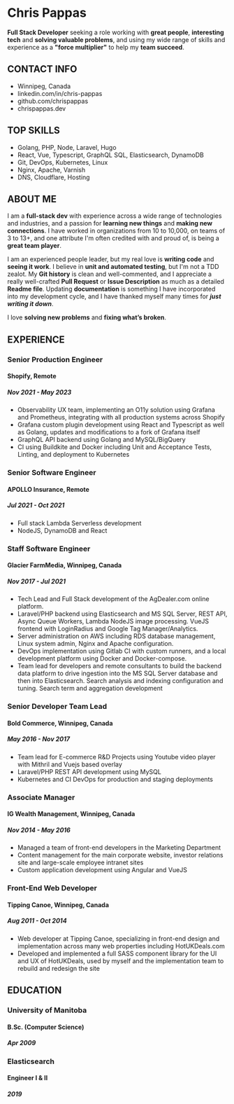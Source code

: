 # Chris Pappas

**Full Stack Developer** seeking a role working with **great people**, **interesting tech** and **solving valuable
problems**, and using my wide range of skills and experience as a **"force multiplier"** to help my **team succeed**.

## CONTACT INFO

- Winnipeg, Canada
- linkedin.com/in/chris-pappas
- github.com/chrispappas
- chrispappas.dev

## TOP SKILLS

- Golang, PHP, Node, Laravel, Hugo
- React, Vue, Typescript, GraphQL SQL, Elasticsearch, DynamoDB
- Git, DevOps, Kubernetes, Linux
- Nginx, Apache, Varnish
- DNS, Cloudflare, Hosting

## ABOUT ME

I am a **full-stack dev** with experience across a wide range of technologies and industries, and a passion for **learning
new things** and **making new connections**. I have worked in organizations from 10 to 10,000, on teams of 3 to 13+, and one
attribute I'm often credited with and proud of, is being a **great team player**.

I am an experienced people leader, but my real love is **writing code** and **seeing it work**. I believe in **unit and automated
testing**, but I'm not a TDD zealot. My **Git history** is clean and well-commented, and I appreciate a really well-crafted
**Pull Request** or **Issue Description** as much as a detailed **Readme file**. Updating **documentation** is something I have
incorporated into my development cycle, and I have thanked myself many times for **_just writing it down_**.

I love **solving new problems** and **fixing what’s broken**.

## EXPERIENCE

### Senior Production Engineer
#### Shopify, Remote
##### Nov 2021 - May 2023

- Observability UX team, implementing an O11y solution using Grafana and Prometheus, integrating with all production
  systems across Shopify
- Grafana custom plugin development using React and Typescript as well as Golang, updates and modifications to a fork of
  Grafana itself
- GraphQL API backend using Golang and MySQL/BigQuery
- CI using Buildkite and Docker including Unit and Acceptance Tests, Linting, and deployment to Kubernetes

### Senior Software Engineer
#### APOLLO Insurance, Remote
##### Jul 2021 - Oct 2021

- Full stack Lambda Serverless development
- NodeJS, DynamoDB and React

### Staff Software Engineer
#### Glacier FarmMedia, Winnipeg, Canada
##### Nov 2017 - Jul 2021

- Tech Lead and Full Stack development of the AgDealer.com online platform.
- Laravel/PHP backend using Elasticsearch and MS SQL Server, REST API, Async Queue Workers, Lambda NodeJS image
  processing. VueJS frontend with LoginRadius and Google Tag Manager/Analytics.
- Server administration on AWS including RDS database management, Linux system admin, Nginx and Apache configuration.
- DevOps implementation using Gitlab CI with custom runners, and a local development platform using Docker and
  Docker-compose.
- Team lead for developers and remote consultants to build the backend data platform to drive ingestion into the MS SQL
  Server database and then into Elasticsearch. Search analysis and indexing configuration and tuning. Search term and
  aggregation development

### Senior Developer Team Lead
#### Bold Commerce, Winnipeg, Canada
##### May 2016 - Nov 2017

- Team lead for E-commerce R&D Projects using Youtube video player with Mithril and Vuejs based overlay
- Laravel/PHP REST API development using MySQL
- Kubernetes and CI DevOps for production and staging deployments

### Associate Manager
#### IG Wealth Management, Winnipeg, Canada
##### Nov 2014 - May 2016

- Managed a team of front-end developers in the Marketing Department
- Content management for the main corporate website, investor relations site and large-scale employee intranet sites
- Custom application development using Angular and VueJS

### Front-End Web Developer
#### Tipping Canoe, Winnipeg, Canada
##### Aug 2011 - Oct 2014

- Web developer at Tipping Canoe, specializing in front-end design and implementation across many web properties
  including HotUKDeals.com
- Developed and implemented a full SASS component library for the UI and UX of HotUKDeals, used by myself and the
  implementation team to rebuild and redesign the site

## EDUCATION

### University of Manitoba
#### B.Sc. (Computer Science)
##### Apr 2009

### Elasticsearch
#### Engineer I & II
##### 2019

